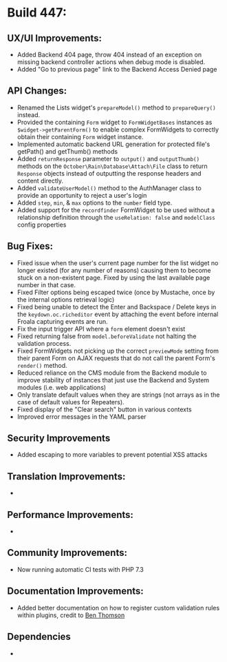 # Build 447:

## UX/UI Improvements:
- Added Backend 404 page, throw 404 instead of an exception on missing backend controller actions when debug mode is disabled.
- Added "Go to previous page" link to the Backend Access Denied page

## API Changes:
- Renamed the Lists widget's `prepareModel()` method to `prepareQuery()` instead.
- Provided the containing `Form` widget to `FormWidgetBases` instances as `$widget->getParentForm()` to enable complex FormWidgets to correctly obtain their containing `Form` widget instance.
- Implemented automatic backend URL generation for protected file's getPath() and getThumb() methods
- Added `returnResponse` parameter to `output()` and `outputThumb()` methods on the `October\Rain\Database\Attach\File` class to return `Response` objects instead of outputting the response headers and content directly.
- Added `validateUserModel()` method to the AuthManager class to provide an opportunity to reject a user's login
- Added `step`, `min`, & `max` options to the `number` field type.
- Added support for the `recordfinder` FormWidget to be used without a relationship definition through the `useRelation: false` and `modelClass` config properties

## Bug Fixes:
- Fixed issue when the user's current page number for the list widget no longer existed (for any number of reasons) causing them to become stuck on a non-existent page. Fixed by using the last available page number in that case.
- Fixed Filter options being escaped twice (once by Mustache, once by the internal options retrieval logic)
- Fixed being unable to detect the Enter and Backspace / Delete keys in the `keydown.oc.richeditor` event by attaching the event before internal Froala capturing events are run.
- Fix the input trigger API where a `form` element doesn't exist
- Fixed returning false from `model.beforeValidate` not halting the validation process.
- Fixed FormWidgets not picking up the correct `previewMode` setting from their parent Form on AJAX requests that do not call the parent Form's `render()` method.
- Reduced reliance on the CMS module from the Backend module to improve stability of instances that just use the Backend and System modules (i.e. web applications)
- Only translate default values when they are strings (not arrays as in the case of default values for Repeaters).
- Fixed display of the "Clear search" button in various contexts
- Improved error messages in the YAML parser

## Security Improvements
- Added escaping to more variables to prevent potential XSS attacks

## Translation Improvements:
-

## Performance Improvements:
-

## Community Improvements:
- Now running automatic CI tests with PHP 7.3

## Documentation Improvements:
- Added better documentation on how to register custom validation rules within plugins, credit to [Ben Thomson](https://github.com/bennothommo)

## Dependencies
-